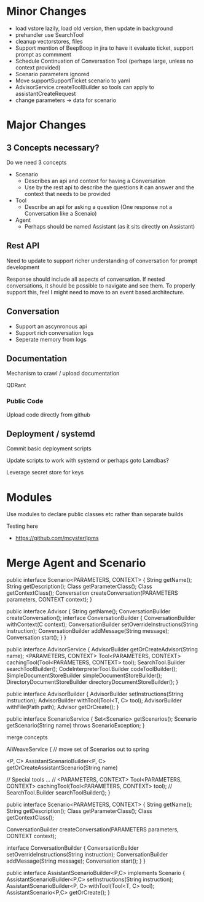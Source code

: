 

# Minor Changes

- load vstore lazily, load old version, then update in background
- prehandler use SearchTool
- cleanup vectorstores, files
- Support mention of BeepBoop in jira to have it evaluate ticket, support prompt as commment
- Schedule Continuation of Conversation Tool (perhaps large, unless no context provided)
- Scenario parameters ignored
- Move supportSupportTicket scenario to yaml
- AdvisorService.createToolBuilder so tools can apply to assistantCreateRequest
- change parameters -> data for scenario

# Major Changes

## 3 Concepts necessary?

Do we need 3 concepts
- Scenario
  - Describes an api and context for having a Conversation
  - Use by the rest api to describe the questions it can answer and the context that needs to be provided
- Tool
  - Describe an api for asking a question (One response not a Conversation like a Scenaio)
- Agent
  - Perhaps should be named Assistant (as it sits directly on Assistant)

## Rest API

Need to update to support richer understanding of conversation for prompt development

Response should include all aspects of conversation. If nested conversations, it should be possible to navigate and see them. 
To properly support this, feel I might need to move to an event based architecture.

## Conversation

- Support an ascynronous api
- Support rich conversation logs
- Seperate memory from logs

## Documentation

Mechanism to crawl / upload documentation

QDRant

### Public Code

Upload code directly from github

## Deployment / systemd

Commit basic deployment scripts

Update scripts to work with systemd or perhaps goto Lamdbas?

Leverage secret store for keys


# Modules

Use modules to declare public classes etc rather than separate builds

Testing here
- https://github.com/mcyster/jpms

# Merge Agent and Scenario

public interface Scenario<PARAMETERS, CONTEXT> {
	String getName();
	String getDescription();
  Class<PARAMETERS> getParameterClass();
  Class<CONTEXT> getContextClass();
	Conversation createConversation(PARAMETERS parameters, CONTEXT context);
}

public interface Advisor<C> {
    String getName();
    ConversationBuilder<C> createConversation();
    interface ConversationBuilder<C> {
        ConversationBuilder<C> withContext(C context);
        ConversationBuilder<C> setOverrideInstructions(String instruction);
        ConversationBuilder<C> addMessage(String message);
        Conversation start();
    }
}

public interface AdvisorService { 
    <C> AdvisorBuilder<C> getOrCreateAdvisor(String name);
    <PARAMETERS, CONTEXT> Tool<PARAMETERS, CONTEXT> cachingTool(Tool<PARAMETERS, CONTEXT> tool);
    <CONTEXT> SearchTool.Builder<CONTEXT> searchToolBuilder();
    <CONTEXT> CodeInterpreterTool.Builder<CONTEXT> codeToolBuilder();    
    SimpleDocumentStoreBuilder simpleDocumentStoreBuilder();
    DirectoryDocumentStoreBuilder directoryDocumentStoreBuilder();
}

public interface AdvisorBuilder<C> {
    AdvisorBuilder<C> setInstructions(String instruction);
    <T> AdvisorBuilder<C> withTool(Tool<T, C> tool);
    AdvisorBuilder<C> withFile(Path path);
    Advisor<C> getOrCreate();
}

public interface ScenarioService {
    Set<Scenario<?,?>> getScenarios();
    Scenario<?,?> getScenario(String name) throws ScenarioException;
}


merge concepts

AiWeaveService {
  // move set of Scenarios out to spring
  
  <P, C> AssistantScenarioBuilder<P, C> getOrCreateAssistantScenario(String name)
  
  // Special tools ...
  // <PARAMETERS, CONTEXT> Tool<PARAMETERS, CONTEXT> cachingTool(Tool<PARAMETERS, CONTEXT> tool);
  // <CONTEXT> SearchTool.Builder<CONTEXT> searchToolBuilder();
}

  
public interface Scenario<PARAMETERS, CONTEXT> {
  String getName();
  String getDescription();
  Class<PARAMETERS> getParameterClass();
  Class<CONTEXT> getContextClass();
  
  ConversationBuilder createConversation(PARAMETERS parameters, CONTEXT context);

   interface ConversationBuilder {
        ConversationBuilder setOverrideInstructions(String instruction);
        ConversationBuilder addMessage(String message);
        Conversation start();
    }
}

public interface AssistantScenarioBuilder<P,C> implements Scenario {
    AssistantScenarioBuilder<P,C> setInstructions(String instruction);
    <T> AssistantScenarioBuilder<P, C> withTool(Tool<T, C> tool);
    AssistantScenario<P,C> getOrCreate();
}



